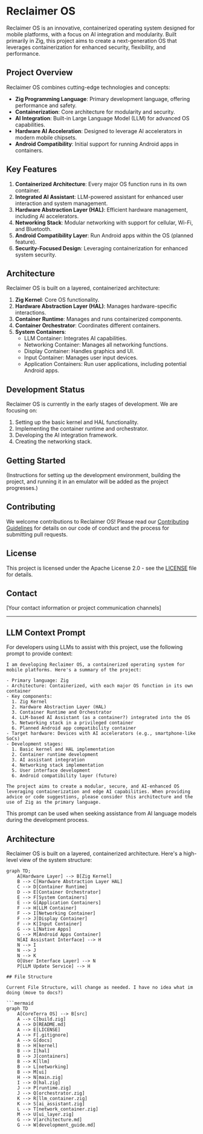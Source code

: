 # Reclaimer OS

Reclaimer OS is an innovative, containerized operating system designed for mobile platforms, with a focus on AI integration and modularity. Built primarily in Zig, this project aims to create a next-generation OS that leverages containerization for enhanced security, flexibility, and performance.

## Project Overview

Reclaimer OS combines cutting-edge technologies and concepts:

- **Zig Programming Language**: Primary development language, offering performance and safety.
- **Containerization**: Core architecture for modularity and security.
- **AI Integration**: Built-in Large Language Model (LLM) for advanced OS capabilities.
- **Hardware AI Acceleration**: Designed to leverage AI accelerators in modern mobile chipsets.
- **Android Compatibility**: Initial support for running Android apps in containers.

## Key Features

1. **Containerized Architecture**: Every major OS function runs in its own container.
2. **Integrated AI Assistant**: LLM-powered assistant for enhanced user interaction and system management.
3. **Hardware Abstraction Layer (HAL)**: Efficient hardware management, including AI accelerators.
4. **Networking Stack**: Modular networking with support for cellular, Wi-Fi, and Bluetooth.
5. **Android Compatibility Layer**: Run Android apps within the OS (planned feature).
6. **Security-Focused Design**: Leveraging containerization for enhanced system security.

## Architecture

Reclaimer OS is built on a layered, containerized architecture:

1. **Zig Kernel**: Core OS functionality.
2. **Hardware Abstraction Layer (HAL)**: Manages hardware-specific interactions.
3. **Container Runtime**: Manages and runs containerized components.
4. **Container Orchestrator**: Coordinates different containers.
5. **System Containers**:
   - LLM Container: Integrates AI capabilities.
   - Networking Container: Manages all networking functions.
   - Display Container: Handles graphics and UI.
   - Input Container: Manages user input devices.
   - Application Containers: Run user applications, including potential Android apps.

## Development Status

Reclaimer OS is currently in the early stages of development. We are focusing on:

1. Setting up the basic kernel and HAL functionality.
2. Implementing the container runtime and orchestrator.
3. Developing the AI integration framework.
4. Creating the networking stack.

## Getting Started

(Instructions for setting up the development environment, building the project, and running it in an emulator will be added as the project progresses.)

## Contributing

We welcome contributions to Reclaimer OS! Please read our [Contributing Guidelines](CONTRIBUTING.md) for details on our code of conduct and the process for submitting pull requests.

## License

This project is licensed under the Apache License 2.0 - see the [LICENSE](LICENSE) file for details.

## Contact

[Your contact information or project communication channels]

---

## LLM Context Prompt

For developers using LLMs to assist with this project, use the following prompt to provide context:

```
I am developing Reclaimer OS, a containerized operating system for mobile platforms. Here's a summary of the project:

- Primary language: Zig
- Architecture: Containerized, with each major OS function in its own container
- Key components:
  1. Zig Kernel
  2. Hardware Abstraction Layer (HAL)
  3. Container Runtime and Orchestrator
  4. LLM-based AI Assistant (as a container?) integrated into the OS
  5. Networking stack in a privileged container
  6. Planned Android app compatibility container
- Target hardware: Devices with AI accelerators (e.g., smartphone-like SoCs)
- Development stages:
  1. Basic kernel and HAL implementation
  2. Container runtime development
  3. AI assistant integration
  4. Networking stack implementation
  5. User interface development
  6. Android compatibility layer (future)

The project aims to create a modular, secure, and AI-enhanced OS leveraging containerization and edge AI capabilities. When providing advice or code suggestions, please consider this architecture and the use of Zig as the primary language.
```

This prompt can be used when seeking assistance from AI language models during the development process.

## Architecture

Reclaimer OS is built on a layered, containerized architecture. Here's a high-level view of the system structure:

```mermaid
graph TD;
    A[Hardware Layer] --> B[Zig Kernel]
    B --> C[Hardware Abstraction Layer HAL]
    C --> D[Container Runtime]
    D --> E[Container Orchestrator]
    E --> F[System Containers]
    E --> G[Application Containers]
    F --> H[LLM Container]
    F --> I[Networking Container]
    F --> J[Display Container]
    F --> K[Input Container]
    G --> L[Native Apps]
    G --> M[Android Apps Container]
    N[AI Assistant Interface] --> H
    N --> I
    N --> J
    N --> K
    O[User Interface Layer] --> N
    P[LLM Update Service] --> H

## File Structure

Current File Structure, will change as needed. I have no idea what im doing (move to docs?)

```mermaid
graph TD
    A[CoreTerra OS] --> B[src]
    A --> C[build.zig]
    A --> D[README.md]
    A --> E[LICENSE]
    A --> F[.gitignore]
    A --> G[docs]
    B --> H[kernel]
    B --> I[hal]
    B --> J[containers]
    B --> K[llm]
    B --> L[networking]
    B --> M[ui]
    H --> N[main.zig]
    I --> O[hal.zig]
    J --> P[runtime.zig]
    J --> Q[orchestrator.zig]
    K --> R[llm_container.zig]
    K --> S[ai_assistant.zig]
    L --> T[network_container.zig]
    M --> U[ui_layer.zig]
    G --> V[architecture.md]
    G --> W[development_guide.md]
